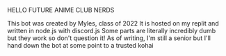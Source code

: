 HELLO FUTURE ANIME CLUB NERDS

This bot was created by Myles, class of 2022
It is hosted on my replit and written in node.js with discord.js
Some parts are literally incredibly dumb but they work so don't question it!
As of writing, I'm still a senior but I'll hand down the bot at some point to a trusted kohai
